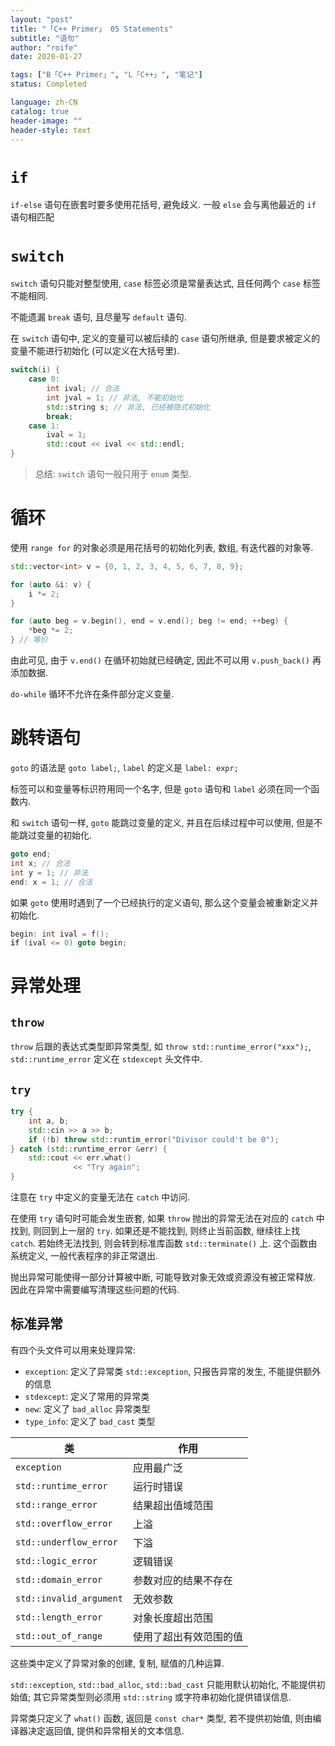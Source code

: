 ```yaml
---
layout: "post"
title: "「C++ Primer」 05 Statements"
subtitle: "语句"
author: "roife"
date: 2020-01-27

tags: ["B「C++ Primer」", "L「C++」", "笔记"]
status: Completed

language: zh-CN
catalog: true
header-image: ""
header-style: text
---
```


# `if`

`if-else` 语句在嵌套时要多使用花括号, 避免歧义. 一般 `else` 会与离他最近的 `if` 语句相匹配

# `switch`

`switch` 语句只能对整型使用, `case` 标签必须是常量表达式, 且任何两个 `case` 标签不能相同.

不能遗漏 `break` 语句, 且尽量写 `default` 语句.

在 `switch` 语句中, 定义的变量可以被后续的 `case` 语句所继承, 但是要求被定义的变量不能进行初始化 (可以定义在大括号里).

``` cpp
switch(i) {
    case 0:
        int ival; // 合法
        int jval = 1; // 非法, 不能初始化
        std::string s; // 非法, 已经被隐式初始化
        break;
    case 1:
        ival = 1;
        std::cout << ival << std::endl;
}
```

> 总结: `switch` 语句一般只用于 `enum` 类型.

# 循环

使用 `range for` 的对象必须是用花括号的初始化列表, 数组, 有迭代器的对象等.

``` cpp
std::vector<int> v = {0, 1, 2, 3, 4, 5, 6, 7, 8, 9};

for (auto &i: v) {
    i *= 2;
}

for (auto beg = v.begin(), end = v.end(); beg != end; ++beg) {
    *beg *= 2;
} // 等价
```

由此可见, 由于 `v.end()` 在循环初始就已经确定, 因此不可以用 `v.push_back()` 再添加数据.

`do-while` 循环不允许在条件部分定义变量.

# 跳转语句

`goto` 的语法是 `goto label;`, `label` 的定义是 `label: expr;`

标签可以和变量等标识符用同一个名字, 但是 `goto` 语句和 `label` 必须在同一个函数内.

和 `switch` 语句一样, `goto` 能跳过变量的定义, 并且在后续过程中可以使用, 但是不能跳过变量的初始化.

``` cpp
goto end;
int x; // 合法
int y = 1; // 非法
end: x = 1; // 合法
```

如果 `goto` 使用时遇到了一个已经执行的定义语句, 那么这个变量会被重新定义并初始化.

``` cpp
begin: int ival = f();
if (ival <= 0) goto begin;
```

# 异常处理

## `throw`

`throw` 后跟的表达式类型即异常类型, 如 `throw std::runtime_error("xxx");`,
`std::runtime_error` 定义在 `stdexcept` 头文件中.

## `try`

``` cpp
try {
    int a, b;
    std::cin >> a >> b;
    if (!b) throw std::runtim_error("Divisor could't be 0");
} catch (std::runtime_error &err) {
    std::cout << err.what()
              << "Try again";
}
```

注意在 `try` 中定义的变量无法在 `catch` 中访问.

在使用 `try` 语句时可能会发生嵌套, 如果 `throw` 抛出的异常无法在对应的 `catch` 中找到, 则回到上一层的 `try`.
如果还是不能找到, 则终止当前函数, 继续往上找 `catch`. 若始终无法找到, 则会转到标准库函数 `std::terminate()`
上. 这个函数由系统定义, 一般代表程序的非正常退出.

抛出异常可能使得一部分计算被中断, 可能导致对象无效或资源没有被正常释放. 因此在异常中需要编写清理这些问题的代码.

## 标准异常

有四个头文件可以用来处理异常:

- `exception`: 定义了异常类 `std::exception`, 只报告异常的发生, 不能提供额外的信息
- `stdexcept`: 定义了常用的异常类
- `new`: 定义了 `bad_alloc` 异常类型
- `type_info`: 定义了 `bad_cast` 类型

| 类                      | 作用                   |
| ----------------------- | ---------------------- |
| `exception`             | 应用最广泛             |
| `std::runtime_error`    | 运行时错误             |
| `std::range_error`      | 结果超出值域范围       |
| `std::overflow_error`   | 上溢                   |
| `std::underflow_error`  | 下溢                   |
| `std::logic_error`      | 逻辑错误               |
| `std::domain_error`     | 参数对应的结果不存在   |
| `std::invalid_argument` | 无效参数               |
| `std::length_error`     | 对象长度超出范围       |
| `std::out_of_range`     | 使用了超出有效范围的值 |

这些类中定义了异常对象的创建, 复制, 赋值的几种运算.

`std::exception`, `std::bad_alloc`, `std::bad_cast` 只能用默认初始化, 不能提供初始值;
其它异常类型则必须用 `std::string` 或字符串初始化提供错误信息.

异常类只定义了 `what()` 函数, 返回是 `const char*` 类型, 若不提供初始值, 则由编译器决定返回值,
提供和异常相关的文本信息.
